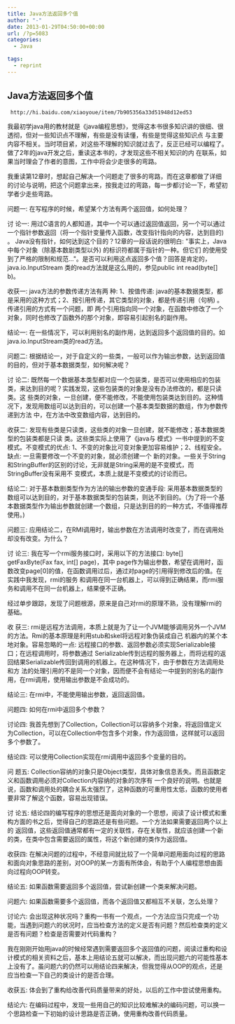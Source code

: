 ```yaml
---
title: Java方法返回多个值
author: "-"
date: 2013-01-29T04:50:00+00:00
url: /?p=5083
categories:
  - Java

tags:
  - reprint
---
```

## Java方法返回多个值
  
     http://hi.baidu.com/xiaoyoue/item/7b905356a33d51948d12ed53
  


  我最初学java用的教材就是《java编程思想》，觉得这本书很多知识讲的很细、很透彻，但对一些知识点不理解，有些是没有读懂，有些是觉得这些知识点 与主要内容不相关。当时项目紧，对这些不理解的知识就过去了，反正已经可以编程了。做了2年的java开发之后，重读这本书的，才发现这些不相关知识的内 在联系，如果当时理会了作者的意图，工作中将会少走很多的弯路。

我重读第12章时，想起自己解决一个问题走了很多的弯路，而在这章都做了详细的讨论与说明，把这个问题拿出来，按我走过的弯路，每一步都讨论一下，希望初学者少走些弯路。

问题一: 在写程序的时候，希望某个方法有两个返回值，如何处理？

讨 论一: 用过C语言的人都知道，其中一个可以通过返回值返回，另一个可以通过一个指针参数返回（将一个指针变量传入函数，改变指针指向的内容，达到目的) 。 Java没有指针，如何达到这个目的？12章的一段话说的很明白: "事实上，Java中每个对象（除基本数剧类型以外) 的标识符都属于指针的一种。但它们 的使用受到了严格的限制和规范…"。是否可以利用这点返回多个值？回答是肯定的，java.io.InputStream 类的read方法就是这么用的，参见public int read(byte[] b)。

收获一: java方法的参数传递方法有两 种: 1、按值传递: java的基本数据类型，都是采用的这种方式；2、按引用传递，其它类型的对象，都是传递引用（句柄) 。传递引用的方式有一个问题，即 两个引用指向同一个对象，在函数中修改了一个对象，同时也修改了函数外的那个对象，即容易引起别名的副作用。

结论一: 在一些情况下，可以利用别名的副作用，达到返回多个返回值的目的。如java.io.InputStream类的read方法。

问题二: 根据结论一，对于自定义的一些类，一般可以作为输出参数，达到返回值的目的，但对于基本数据类型，如何解决呢？

讨 论二: 既然每一个数据基本类型都对应一个包装类，是否可以使用相应的包装类，来达到目的呢？实践发现，这些包装类的对象是没有办法修改的，都是只读类。这 些类的对象，一旦创建，便不能修改，不能使用包装类达到目的。这种情况下，发现用数组可以达到目的，可以创建一个基本类型数据的数组，作为参数传递到方法 中，在方法中改变数组内容，达到目的。

收获二: 发现有些类是只读类，这些类的对象一旦创建，就不能修改；基本数据类型的包装类都是只读 类。这些类实际上使用了《java与 模式》一书中提到的不变模式。不变模式的优点: 1、不变的对象比可变对象更加容易维护；2、线程安全。缺点: 一旦需要修改一个不变的对象，就必须创建一个 新的对象。一些关于String和StringBuffer的区别的讨论，无非就是String采用的是不变模式，而StringBuffer没有采用不 变模式，本质上就是不变模式的讨论而已。

结论二: 对于基本数剧类型作为方法的输出参数的变通手段: 采用基本数据类型的数组可以达到目的，对于基本数据类型的包装类，则达不到目的。（为了将一个基本数据类型作为输出参数就创建一个数组，只是达到目的的一种方式，不值得推荐使用。) 

问题三: 应用结论二，在RMI调用时，输出参数在方法调用时改变了，而在调用处却没有改变。为什么？

讨 论三: 我在写一个rmi服务接口时，采用以下的方法接口: byte[]  getFaxByte(Fax fax, int[] page)，其中 page作为输出参数，希望在调用时，函数改变page[0]的值，在函数调用过后，通过对page的引用得到修改后的值。在实践中我发现，rmi的服务 和调用在同一台机器上，可以得到正确结果，而rmi服务和调用不在同一台机器上，结果便不正确。

经过单步跟踪，发现了问题根源，原来是自己对rmi的原理不熟，没有理解rmi的基础。

收 获三: rmi是远程方法调用，本质上就是为了让一个JVM能够调用另外一个JVM的方法。Rmi的基本原理是利用stub和skel将远程对象伪装成自己 机器内的某个本地对象。容易忽略的一点: 远程接口的参数、返回参数必须实现Serializable接口；在远程调用时，将参数通过 Serializable传到远程的服务器上，而将远程的返回结果Serializable传回到调用的机器上。在这种情况下，由于参数在方法调用处和方 法的处理引用的不是同一个对象，因而便不会有结论一中提到的别名的副作用，在rmi调用，使用输出参数是不会成功的。

结论三: 在rmi中，不能使用输出参数，返回返回值。

问题四: 如何在rmi中返回多个参数？

讨论四: 我首先想到了Collection，Collection可以容纳多个对象，将返回值定义为Collection，可以在Collection中包含多个对象，作为返回值，这样就可以返回多个参数了。

结论四: 可以使用Collection实现在rmi调用中返回多个变量的目的。

问 题五: Collection容纳的对象只是Object类型，具体对象信息丢失。而且函数定义和函数调用必须对Collection内容纳的对象的次序有 一个良好的说明。也就是说，函数和调用处的耦合关系太强烈了，这种函数的可重用性太低，函数的使用者要非常了解这个函数，容易出现错误。

讨 论五: 结论四的编写程序的思想还是面向对象的一个思想，阅读了设计模式和重构方面的书之后，觉得自己的思路还是有些问题。一个方法如果需要返回两个以上的 返回值，这些返回值通常都有一定的关联性，存在关联性，就应该创建一个新的类，在类中包含需要返回的属性，将这个新创建的类作为返回值。

收获四: 在解决问题的过程中，不经意间就比较了一个简单问题用面向过程的思路和面向对象思路的差别，对OOP的某一方面有所体会，有助于个人编程思想由面向过程向OOP转变。

结论五: 如果函数需要返回多个返回值，尝试新创建一个类来解决问题。

问题六: 如果函数需要多个返回值，而各个返回值又都相互不关联，怎么处理？

讨论六: 会出现这种状况吗？重构一书有一个观点，一个方法应当只完成一个功能，当遇到问题六的状况时，应当检查方法的定义是否有问题？然后检查类的定义是否有问题？检查是否需要对代码重构？

我在刚刚开始用java的时候经常遇到需要返回多个返回值的问题，阅读过重构和设计模式的相关资料之后，基本上用结论五就可以解决，而出现问题六的可能性基本上没有了。虽问题六的仍然可以用结论四来解决，但我觉得从OOP的观点，还是应当检查一下自己的类设计的是否合理。

收获五: 体会到了重构给改善代码质量带来的好处，以后的工作中尝试使用重构。

结论六: 在编码过程中，发现一些用自己的知识比较难解决的编码问题，可以换一个思路检查一下初始的设计思路是否正确，使用重构改善代码质量。